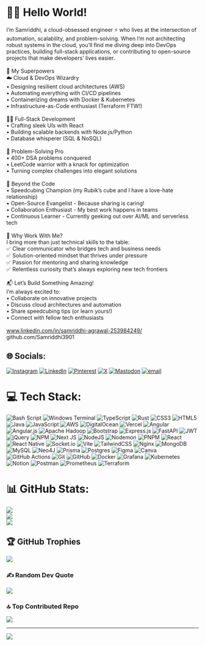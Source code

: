 # 💫👋 Hello World!
I’m Samriddhi, a cloud-obsessed engineer ⚡ who lives at the intersection of automation, scalability, and problem-solving. When I’m not architecting robust systems in the cloud, you’ll find me diving deep into DevOps practices, building full-stack applications, or contributing to open-source projects that make developers’ lives easier.<br><br>💪 My Superpowers<br>☁️ Cloud & DevOps Wizardry<br>• Designing resilient cloud architectures (AWS)<br>• Automating everything with CI/CD pipelines<br>• Containerizing dreams with Docker & Kubernetes<br>• Infrastructure-as-Code enthusiast (Terraform FTW!)<br><br>👩‍💻 Full-Stack Development<br>• Crafting sleek UIs with React<br>• Building scalable backends with Node.js/Python<br>• Database whisperer (SQL & NoSQL)<br><br>🧩 Problem-Solving Pro<br>• 400+ DSA problems conquered<br>• LeetCode warrior with a knack for optimization<br>• Turning complex challenges into elegant solutions<br><br>🚀 Beyond the Code<br>• Speedcubing Champion (my Rubik’s cube and I have a love-hate relationship)<br>• Open-Source Evangelist - Because sharing is caring!<br>• Collaboration Enthusiast - My best work happens in teams<br>• Continuous Learner - Currently geeking out over AI/ML and serverless tech<br><br>🌈 Why Work With Me?<br>I bring more than just technical skills to the table:<br>✅ Clear communicator who bridges tech and business needs<br>✅ Solution-oriented mindset that thrives under pressure<br>✅ Passion for mentoring and sharing knowledge<br>✅ Relentless curiosity that’s always exploring new tech frontiers<br><br>📬 Let’s Build Something Amazing!<br>I’m always excited to:<br>• Collaborate on innovative projects<br>• Discuss cloud architectures and automation<br>• Share speedcubing tips (or learn yours!)<br>• Connect with fellow tech enthusiasts<br><br>www.linkedin.com/in/samriddhi-agrawal-253984249/<br>github.com/Samriddhi3901


## 🌐 Socials:
[![Instagram](https://img.shields.io/badge/Instagram-%23E4405F.svg?logo=Instagram&logoColor=white)](https://instagram.com/samriddhi3901) [![LinkedIn](https://img.shields.io/badge/LinkedIn-%230077B5.svg?logo=linkedin&logoColor=white)](https://www.linkedin.com/in/samriddhi-agrawal-253984249/) [![Pinterest](https://img.shields.io/badge/Pinterest-%23E60023.svg?logo=Pinterest&logoColor=white)](https://in.pinterest.com/samriddhiagrawal168/) [![X](https://img.shields.io/badge/X-black.svg?logo=X&logoColor=white)](https://x.com/Samriddhi3901) [![Mastodon](https://img.shields.io/badge/-MASTODON-%232B90D9?logo=mastodon&logoColor=white)](https://mastodon.social/@SamriddhiAgrawal) [![email](https://img.shields.io/badge/Email-D14836?logo=gmail&logoColor=white)](mailto:samriddhi.agrawal168@gmail.com) 

# 💻 Tech Stack:
![Bash Script](https://img.shields.io/badge/bash_script-%23121011.svg?style=flat&logo=gnu-bash&logoColor=white) ![Windows Terminal](https://img.shields.io/badge/Windows%20Terminal-%234D4D4D.svg?style=flat&logo=windows-terminal&logoColor=white) ![TypeScript](https://img.shields.io/badge/typescript-%23007ACC.svg?style=flat&logo=typescript&logoColor=white) ![Rust](https://img.shields.io/badge/rust-%23000000.svg?style=flat&logo=rust&logoColor=white) ![CSS3](https://img.shields.io/badge/css3-%231572B6.svg?style=flat&logo=css3&logoColor=white) ![HTML5](https://img.shields.io/badge/html5-%23E34F26.svg?style=flat&logo=html5&logoColor=white) ![Java](https://img.shields.io/badge/java-%23ED8B00.svg?style=flat&logo=openjdk&logoColor=white) ![JavaScript](https://img.shields.io/badge/javascript-%23323330.svg?style=flat&logo=javascript&logoColor=%23F7DF1E) ![AWS](https://img.shields.io/badge/AWS-%23FF9900.svg?style=flat&logo=amazon-aws&logoColor=white) ![DigitalOcean](https://img.shields.io/badge/DigitalOcean-%230167ff.svg?style=flat&logo=digitalOcean&logoColor=white) ![Vercel](https://img.shields.io/badge/vercel-%23000000.svg?style=flat&logo=vercel&logoColor=white) ![Angular](https://img.shields.io/badge/angular-%23DD0031.svg?style=flat&logo=angular&logoColor=white) ![Angular.js](https://img.shields.io/badge/angular.js-%23E23237.svg?style=flat&logo=angularjs&logoColor=white) ![Apache Hadoop](https://img.shields.io/badge/Apache%20Hadoop-66CCFF?style=flat&logo=apachehadoop&logoColor=black) ![Bootstrap](https://img.shields.io/badge/bootstrap-%238511FA.svg?style=flat&logo=bootstrap&logoColor=white) ![Express.js](https://img.shields.io/badge/express.js-%23404d59.svg?style=flat&logo=express&logoColor=%2361DAFB) ![FastAPI](https://img.shields.io/badge/FastAPI-005571?style=flat&logo=fastapi) ![JWT](https://img.shields.io/badge/JWT-black?style=flat&logo=JSON%20web%20tokens) ![jQuery](https://img.shields.io/badge/jquery-%230769AD.svg?style=flat&logo=jquery&logoColor=white) ![NPM](https://img.shields.io/badge/NPM-%23CB3837.svg?style=flat&logo=npm&logoColor=white) ![Next JS](https://img.shields.io/badge/Next-black?style=flat&logo=next.js&logoColor=white) ![NodeJS](https://img.shields.io/badge/node.js-6DA55F?style=flat&logo=node.js&logoColor=white) ![Nodemon](https://img.shields.io/badge/NODEMON-%23323330.svg?style=flat&logo=nodemon&logoColor=%BBDEAD) ![PNPM](https://img.shields.io/badge/pnpm-%234a4a4a.svg?style=flat&logo=pnpm&logoColor=f69220) ![React](https://img.shields.io/badge/react-%2320232a.svg?style=flat&logo=react&logoColor=%2361DAFB) ![React Native](https://img.shields.io/badge/react_native-%2320232a.svg?style=flat&logo=react&logoColor=%2361DAFB) ![Socket.io](https://img.shields.io/badge/Socket.io-black?style=flat&logo=socket.io&badgeColor=010101) ![Vite](https://img.shields.io/badge/vite-%23646CFF.svg?style=flat&logo=vite&logoColor=white) ![TailwindCSS](https://img.shields.io/badge/tailwindcss-%2338B2AC.svg?style=flat&logo=tailwind-css&logoColor=white) ![Nginx](https://img.shields.io/badge/nginx-%23009639.svg?style=flat&logo=nginx&logoColor=white) ![MongoDB](https://img.shields.io/badge/MongoDB-%234ea94b.svg?style=flat&logo=mongodb&logoColor=white) ![MySQL](https://img.shields.io/badge/mysql-4479A1.svg?style=flat&logo=mysql&logoColor=white) ![Neo4J](https://img.shields.io/badge/Neo4j-008CC1?style=flat&logo=neo4j&logoColor=white) ![Prisma](https://img.shields.io/badge/Prisma-3982CE?style=flat&logo=Prisma&logoColor=white) ![Postgres](https://img.shields.io/badge/postgres-%23316192.svg?style=flat&logo=postgresql&logoColor=white) ![Figma](https://img.shields.io/badge/figma-%23F24E1E.svg?style=flat&logo=figma&logoColor=white) ![Canva](https://img.shields.io/badge/Canva-%2300C4CC.svg?style=flat&logo=Canva&logoColor=white) ![GitHub Actions](https://img.shields.io/badge/github%20actions-%232671E5.svg?style=flat&logo=githubactions&logoColor=white) ![Git](https://img.shields.io/badge/git-%23F05033.svg?style=flat&logo=git&logoColor=white) ![GitHub](https://img.shields.io/badge/github-%23121011.svg?style=flat&logo=github&logoColor=white) ![Docker](https://img.shields.io/badge/docker-%230db7ed.svg?style=flat&logo=docker&logoColor=white) ![Grafana](https://img.shields.io/badge/grafana-%23F46800.svg?style=flat&logo=grafana&logoColor=white) ![Kubernetes](https://img.shields.io/badge/kubernetes-%23326ce5.svg?style=flat&logo=kubernetes&logoColor=white) ![Notion](https://img.shields.io/badge/Notion-%23000000.svg?style=flat&logo=notion&logoColor=white) ![Postman](https://img.shields.io/badge/Postman-FF6C37?style=flat&logo=postman&logoColor=white) ![Prometheus](https://img.shields.io/badge/Prometheus-E6522C?style=flat&logo=Prometheus&logoColor=white) ![Terraform](https://img.shields.io/badge/terraform-%235835CC.svg?style=flat&logo=terraform&logoColor=white)
# 📊 GitHub Stats:
![](https://github-readme-stats.vercel.app/api?username=samriddhi3901&theme=neon&hide_border=false&include_all_commits=false&count_private=false)<br/>
![](https://nirzak-streak-stats.vercel.app/?user=samriddhi3901&theme=neon&hide_border=false)<br/>
![](https://github-readme-stats.vercel.app/api/top-langs/?username=samriddhi3901&theme=neon&hide_border=false&include_all_commits=false&count_private=false&layout=compact)

## 🏆 GitHub Trophies
![](https://github-profile-trophy.vercel.app/?username=samriddhi3901&theme=onedark&no-frame=false&no-bg=true&margin-w=4)

### ✍️ Random Dev Quote
![](https://quotes-github-readme.vercel.app/api?type=vetical&theme=tokyonight)

### 🔝 Top Contributed Repo
![](https://github-contributor-stats.vercel.app/api?username=samriddhi3901&limit=5&theme=dark&combine_all_yearly_contributions=true)

---
[![](https://visitcount.itsvg.in/api?id=samriddhi3901&icon=7&color=0)](https://visitcount.itsvg.in)

<!-- Proudly created with GPRM ( https://gprm.itsvg.in ) -->
